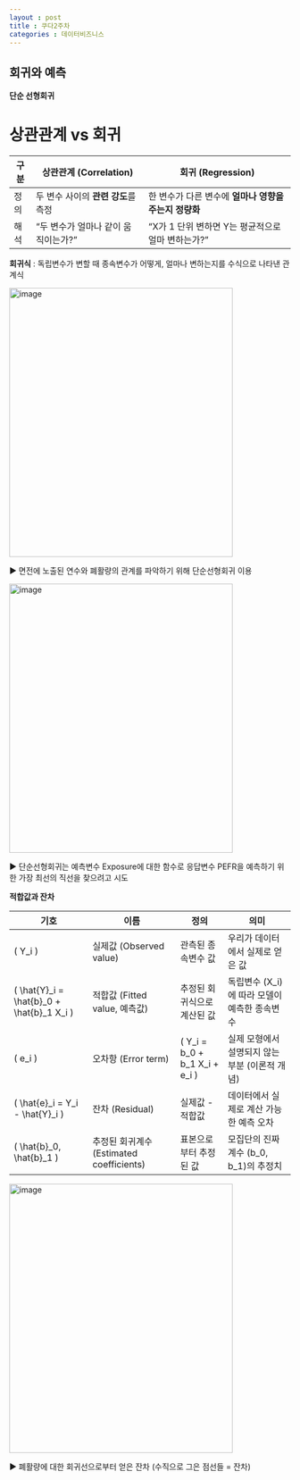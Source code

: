 ```yaml
---
layout : post
title : 쿠다2주차
categories : 데이터비즈니스
---
```

## 회귀와 예측
**단순 선형회귀**
# 상관관계 vs 회귀

| 구분 | 상관관계 (Correlation) | 회귀 (Regression) |
|------|------------------------|-------------------|
| 정의 | 두 변수 사이의 **관련 강도**를 측정 | 한 변수가 다른 변수에 **얼마나 영향을 주는지 정량화** |
| 해석 | “두 변수가 얼마나 같이 움직이는가?” | “X가 1 단위 변하면 Y는 평균적으로 얼마 변하는가?” |

**회귀식** : 독립변수가 변할 때 종속변수가 어떻게, 얼마나 변하는지를 수식으로 나타낸 관계식

<img width="400" height="482" alt="image" src="https://github.com/user-attachments/assets/86216e20-8d9b-43b8-9739-de749adc38ff" />

▶ 면전에 노출된 연수와 폐활량의 관계를 파악하기 위해 단순선형회귀 이용

<img width="400" height="482" alt="image" src="https://github.com/user-attachments/assets/f7b80979-8718-4765-ab72-cc28863d25ca" />

▶ 단순선형회귀는 예측변수 Exposure에 대한 함수로 응답변수 PEFR을 예측하기 위한 가장 최선의 직선을 찾으려고 시도

**적합값과 잔차**

| 기호 | 이름 | 정의 | 의미 |
|------|------|------|------|
| \( Y_i \) | 실제값 (Observed value) | 관측된 종속변수 값 | 우리가 데이터에서 실제로 얻은 값 |
| \( \hat{Y}_i = \hat{b}_0 + \hat{b}_1 X_i \) | 적합값 (Fitted value, 예측값) | 추정된 회귀식으로 계산된 값 | 독립변수 \(X_i\)에 따라 모델이 예측한 종속변수 |
| \( e_i \) | 오차항 (Error term) | \( Y_i = b_0 + b_1 X_i + e_i \) | 실제 모형에서 설명되지 않는 부분 (이론적 개념) |
| \( \hat{e}_i = Y_i - \hat{Y}_i \) | 잔차 (Residual) | 실제값 - 적합값 | 데이터에서 실제로 계산 가능한 예측 오차 |
| \( \hat{b}_0, \hat{b}_1 \) | 추정된 회귀계수 (Estimated coefficients) | 표본으로부터 추정된 값 | 모집단의 진짜 계수 \(b_0, b_1\)의 추정치 |

<img width="400" height="482" alt="image" src="https://github.com/user-attachments/assets/65de1f2e-10a0-42dd-b743-d8bc78c7a9fb" />

▶ 폐활량에 대한 회귀선으로부터 얻은 잔차 (수직으로 그은 점선들 = 잔차)

